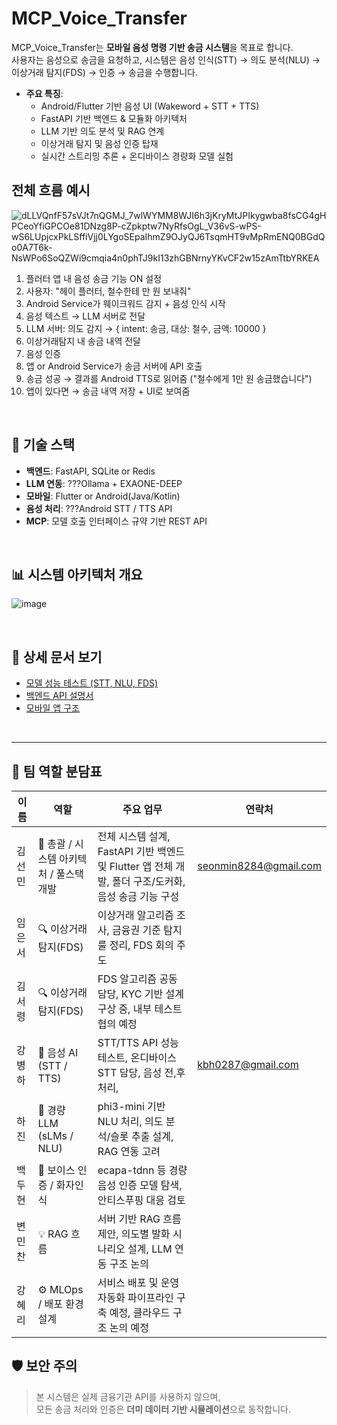 # MCP_Voice_Transfer

MCP_Voice_Transfer는 **모바일 음성 명령 기반 송금 시스템**을 목표로 합니다.  
사용자는 음성으로 송금을 요청하고, 시스템은 음성 인식(STT) → 의도 분석(NLU) → 이상거래 탐지(FDS) → 인증 → 송금을 수행합니다.

- **주요 특징**:
  - Android/Flutter 기반 음성 UI (Wakeword + STT + TTS)
  - FastAPI 기반 백엔드 & 모듈화 아키텍처
  - LLM 기반 의도 분석 및 RAG 연계
  - 이상거래 탐지 및 음성 인증 탑재
  - 실시간 스트리밍 추론 + 온디바이스 경량화 모델 실험


## 전체 흐름 예시
![dLLVQnfF57sVJt7nQGMJ_7wlWYMM8WJI6h3jKryMtJPIkygwba8fsCG4gHPCeoYfiGPCOe81DNzg8P-cZpkptw7NyRfsOgL_V36vS-wPS-wS6LUpjcxPkLSffiVjj0LYgoSEpaIhmZ9OJyQJ6TsqmHT9vMpRmENQ0BGdQo0A7T6k-NsWPo6SoQZWi9cmqia4n0phTJ9kI13zhGBNrnyYKvCF2w15zAmTtbYRKEA](https://github.com/user-attachments/assets/50a5d7e4-082b-4570-92b2-db86f93f86d5)
1. 플러터 앱 내 음성 송금 기능 ON 설정
2. 사용자: "헤이 플러터, 철수한테 만 원 보내줘"
3. Android Service가 웨이크워드 감지 + 음성 인식 시작
4. 음성 텍스트 → LLM 서버로 전달
5. LLM 서버: 의도 감지 → { intent: 송금, 대상: 철수, 금액: 10000 }
6. 이상거래탐지 내 송금 내역 전달
7. 음성 인증
8. 앱 or Android Service가 송금 서버에 API 호출
9. 송금 성공 → 결과를 Android TTS로 읽어줌 ("철수에게 1만 원 송금했습니다")
10. 앱이 있다면 → 송금 내역 저장 + UI로 보여줌

</br>


## 📌 기술 스택

- **백엔드**: FastAPI, SQLite or Redis
- **LLM 연동**: ???Ollama + EXAONE-DEEP
- **모바일**: Flutter or Android(Java/Kotlin)
- **음성 처리**: ???Android STT / TTS API
- **MCP**: 모델 호출 인터페이스 규약 기반 REST API

</br>

## 📊 시스템 아키텍처 개요
![image](https://github.com/user-attachments/assets/43f9beb7-c5c7-4e42-bec5-8de5b2c4c924)

</br>

## 📑 상세 문서 보기

- [모델 성능 테스트 (STT, NLU, FDS)](./backend/README.md)
- [백엔드 API 설명서](./backend/README.md)
- [모바일 앱 구조](./frontend/README.md)


</br>



---

## 👥 팀 역할 분담표

| 이름     | 역할                        | 주요 업무                                                                | 연락처 | 
|----------|-----------------------------|----------------------------------------------------------------------------------------|--|
| 김선민   | 🧭 총괄 / 시스템 아키텍처 / 풀스택 개발  | 전체 시스템 설계, FastAPI 기반 백엔드 및 Flutter 앱 전체 개발, 폴더 구조/도커화, 음성 송금 기능 구성 |seonmin8284@gmail.com|
| 임은서   | 🔍 이상거래탐지(FDS)         | 이상거래 알고리즘 조사, 금융권 기준 탐지 룰 정리, FDS 회의 주도                      ||
| 김서령   | 🔍 이상거래탐지(FDS)         | FDS 알고리즘 공동 담당, KYC 기반 설계 구상 중, 내부 테스트 협의 예정                 ||
| 강병하   | 🧠 음성 AI (STT / TTS)   | STT/TTS API 성능 테스트, 온디바이스 STT 담당, 음성 전,후처리,                       |kbh0287@gmail.com|
| 하진     | 🤖 경량 LLM (sLMs / NLU)     | phi3-mini 기반 NLU 처리, 의도 분석/슬롯 추출 설계, RAG 연동 고려                    ||
| 백두현   | 🔐 보이스 인증 / 화자인식    | ecapa-tdnn 등 경량 음성 인증 모델 탐색, 안티스푸핑 대응 검토                         ||
| 변민찬   | 💡 RAG 흐름  | 서버 기반 RAG 흐름 제안, 의도별 발화 시나리오 설계, LLM 연동 구조 논의              ||
| 강혜리   | ⚙️ MLOps / 배포 환경 설계   | 서비스 배포 및 운영 자동화 파이프라인 구축 예정, 클라우드 구조 논의 예정             ||



## 🛡️ 보안 주의

> 본 시스템은 실제 금융기관 API를 사용하지 않으며,  
> 모든 송금 처리와 인증은 **더미 데이터 기반 시뮬레이션**으로 동작합니다.
